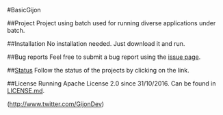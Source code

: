 #BasicGijon

##Project
Project using batch used for running diverse applications under batch.

##Installation
No installation needed. Just download it and run.

##Bug reports
Feel free to submit a bug report using the [issue page](https://github.com/GijonDev/BasicGijon/issues).

##[Status](http://www.github.com/gijondev/basicgijon/projects)
Follow the status of the projects by clicking on the link.

##License 
Running Apache License 2.0 since 31/10/2016. Can be found in [LICENSE.md](https://github.com/GijonDev/BasicGijon/blob/master/LICENSE.md).


(http://www.twitter.com/GijonDev)

